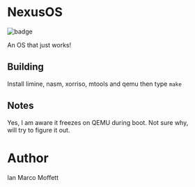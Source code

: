 # NexusOS 

![badge](https://img.shields.io/github/license/N3xusProject/NexusOS?style=for-the-badge)

An OS that just works!

## Building
Install limine, nasm, xorriso, mtools and qemu then type ``make``

## Notes

Yes, I am aware it freezes on QEMU during boot. Not sure why,<br>
will try to figure it out.


# Author

Ian Marco Moffett
